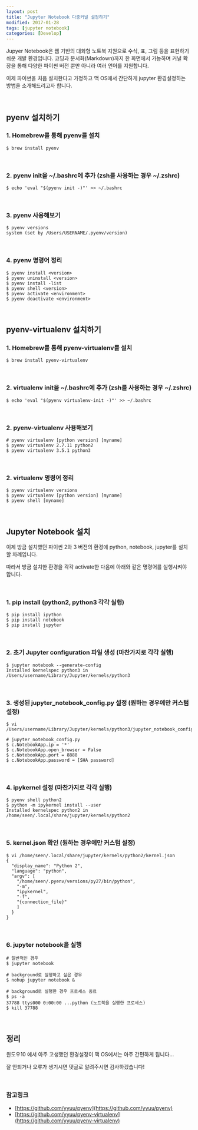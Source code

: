 ```yaml
---
layout: post
title: "Jupyter Notebook 다중커널 설정하기"
modified: 2017-01-28
tags: [jupyter notebook]
categories: [Develop]
---
```


Jupyer Notebook은 웹 기반의 대화형 노트북 지원으로 수식, 표, 그림 등을 표현하기 쉬운 개발 환경입니다.
코딩과 문서화(Markdown)까지 한 화면에서 가능하며 커널 확장을 통해 다양한 파이썬 버전 뿐만 아니라 여러 언어를 지원합니다.

이제 파이썬을 처음 설치한다고 가정하고 맥 OS에서 간단하게 jupyter 환경설정하는 방법을 소개해드리고자 합니다.

   ​

## pyenv 설치하기

### 1. Homebrew를 통해 pyenv를 설치

```shell
$ brew install pyenv
```

   ​

### 2. pyenv init을 ~/.bashrc에 추가 (zsh를 사용하는 경우 ~/.zshrc)

```shell
$ echo 'eval "$(pyenv init -)"' >> ~/.bashrc
```

   ​

### 3. pyenv 사용해보기

```shell
$ pyenv versions
system (set by /Users/USERNAME/.pyenv/version)
```

   ​

### 4. pyenv 명령어 정리

```shell
$ pyenv install <version>
$ pyenv uninstall <version>
$ pyenv install -list
$ pyenv shell <version>
$ pyenv activate <environment>
$ pyenv deactivate <environment>
```

   ​

## pyenv-virtualenv 설치하기

### 1. Homebrew를 통해 pyenv-virtualenv를 설치

``` shell
$ brew install pyenv-virtualenv
```

   ​

### 2. virtualenv init을 ~/.bashrc에 추가 (zsh를 사용하는 경우 ~/.zshrc)

```shell
$ echo 'eval "$(pyenv virtualenv-init -)"' >> ~/.bashrc
```

   ​

### 2. pyenv-virtualenv 사용해보기

```shell
# pyenv virtualenv [python version] [myname]
$ pyenv virtualenv 2.7.11 python2
$ pyenv virtualenv 3.5.1 python3
```

   ​

### 2. virtualenv 명령어 정리

```shell
$ pyenv virtualenv versions
$ pyenv virtualenv [python version] [myname]
$ pyenv shell [myname]
```

   ​

## Jupyter Notebook 설치

이제 방금 설치했던 파이썬 2와 3 버전의 환경에 python, notebook, jupyter를 설치할 차례입니다.

따라서 방금 설치한 환경을 각각 activate한 다음에 아래와 같은 명령어를 실행시켜야 합니다.

   ​

### 1. pip install (python2, python3 각각 실행)

```shell
$ pip install ipython
$ pip install notebook
$ pip install jupyter
```

   ​

### 2. 초기 Jupyter configuration 파일 생성 (마찬가지로 각각 실행)

```shell
$ jupyter notebook --generate-config
Installed kernelspec python3 in /Users/username/Library/Jupyter/kernels/python3
```

   ​

### 3. 생성된 jupyter_notebook_config.py 설정 (원하는 경우에만 커스텀 설정)

```shell
$ vi /Users/username/Library/Jupyter/kernels/python3/jupyter_notebook_config.py

# jupyter_notebook_config.py
$ c.NotebookApp.ip = '*'
$ c.NotebookApp.open_browser = False
$ c.NotebookApp.port = 8888
$ c.NotebookApp.password = [SHA password]
```

   ​

### 4. ipykernel 설정 (마찬가지로 각각 실행)

```shell
$ pyenv shell python2
$ python -m ipykernel install --user
Installed kernelspec python2 in /home/seen/.local/share/jupyter/kernels/python2
```

   ​

### 5. kernel.json 확인 (원하는 경우에만 커스텀 설정)

```shell
$ vi /home/seen/.local/share/jupyter/kernels/python2/kernel.json
{
  "display_name": "Python 2",
  "language": "python",
  "argv": [
    "/home/seen/.pyenv/versions/py27/bin/python",
    "-m",
    "ipykernel",
    "-f",
    "{connection_file}"
    ]
  }
}
```

   ​

### 6. jupyter notebook을 실행

```shell
# 일반적인 경우
$ jupyter notebook

# background로 실행하고 싶은 경우
$ nohup jupyter notebook &

# background로 실행한 경우 프로세스 종료
$ ps -a
37788 ttys000 0:00:00 ...python (노트북을 실행한 프로세스)
$ kill 37788
```

   ​

## 정리

윈도우10 에서 아주 고생했던 환경설정이 맥 OS에서는 아주 간편하게 됩니다…

잘 안되거나 오류가 생기시면 댓글로 알려주시면 감사하겠습니다!

   ​

### 참고링크

- [https://github.com/yyuu/pyenv](https://github.com/yyuu/pyenv)
- [https://github.com/yyuu/pyenv-virtualenv](https://github.com/yyuu/pyenv-virtualenv)
